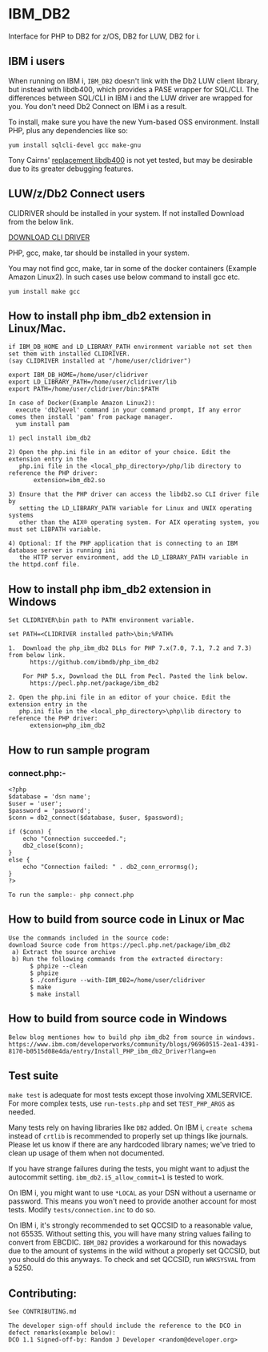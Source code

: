# IBM_DB2

Interface for PHP to DB2 for z/OS, DB2 for LUW, DB2 for i.

## IBM i users

When running on IBM i, `IBM_DB2` doesn't link with the Db2 LUW client library,
but instead with libdb400, which provides a PASE wrapper for SQL/CLI. The
differences between SQL/CLI in IBM i and the LUW driver are wrapped for you.
You don't need Db2 Connect on IBM i as a result.

To install, make sure you have the new Yum-based OSS environment. Install PHP,
plus any dependencies like so:

```shell
yum install sqlcli-devel gcc make-gnu
```

Tony Cairns' [replacement libdb400](https://bitbucket.org/litmis/db2sock/src/master/db2/)
is not yet tested, but may be desirable due to its greater debugging features.

## LUW/z/Db2 Connect users

CLIDRIVER should be installed in your system.
If not installed Download from the below link.

<a name="downloadCli"></a> [DOWNLOAD CLI DRIVER](https://public.dhe.ibm.com/ibmdl/export/pub/software/data/db2/drivers/odbc_cli/)

PHP, gcc, make, tar should be installed in your system.

You may not find gcc, make, tar in some of the docker containers (Example Amazon Linux2).
In such cases use below command to install gcc etc.
```shell
yum install make gcc
```
## How to install php ibm_db2 extension in Linux/Mac.
```
if IBM_DB_HOME and LD_LIBRARY_PATH environment variable not set then set them with installed CLIDRIVER.
(say CLIDRIVER installed at "/home/user/clidriver")

export IBM_DB_HOME=/home/user/clidriver 
export LD_LIBRARY_PATH=/home/user/clidriver/lib
export PATH=/home/user/clidriver/bin:$PATH

In case of Docker(Example Amazon Linux2):
  execute 'db2level' command in your command prompt, If any error comes then install 'pam' from package manager.
  yum install pam

1) pecl install ibm_db2
        
2) Open the php.ini file in an editor of your choice. Edit the extension entry in the
   php.ini file in the <local_php_directory>/php/lib directory to reference the PHP driver:
       extension=ibm_db2.so
       
3) Ensure that the PHP driver can access the libdb2.so CLI driver file by
   setting the LD_LIBRARY_PATH variable for Linux and UNIX operating systems
   other than the AIX® operating system. For AIX operating system, you must set LIBPATH variable. 

4) Optional: If the PHP application that is connecting to an IBM database server is running ini
   the HTTP server environment, add the LD_LIBRARY_PATH variable in the httpd.conf file.

```
## How to install php ibm_db2 extension in Windows
```
Set CLIDRIVER\bin path to PATH environment variable.

set PATH=<CLIDRIVER installed path>\bin;%PATH%

1.  Download the php_ibm_db2 DLLs for PHP 7.x(7.0, 7.1, 7.2 and 7.3) from below link.
      https://github.com/ibmdb/php_ibm_db2
	  
    For PHP 5.x, Download the DLL from Pecl. Pasted the link below.
      https://pecl.php.net/package/ibm_db2
   
2. Open the php.ini file in an editor of your choice. Edit the extension entry in the
   php.ini file in the <local_php_directory>\php\lib directory to reference the PHP driver:
	  extension=php_ibm_db2
```

## How to run sample program

### connect.php:-

```
<?php
$database = 'dsn name';
$user = 'user';
$password = 'password';
$conn = db2_connect($database, $user, $password);

if ($conn) {
    echo "Connection succeeded.";
    db2_close($conn);
}
else {
    echo "Connection failed: " . db2_conn_errormsg();
}
?>

To run the sample:- php connect.php
```
## How to build from source code in Linux or Mac
```
Use the commands included in the source code:
download Source code from https://pecl.php.net/package/ibm_db2
 a) Extract the source archive
 b) Run the following commands from the extracted directory:
      $ phpize --clean
      $ phpize
      $ ./configure --with-IBM_DB2=/home/user/clidriver
      $ make
      $ make install
```
## How to build from source code in Windows
```
Below blog mentiones how to build php ibm_db2 from source in windows.
https://www.ibm.com/developerworks/community/blogs/96960515-2ea1-4391-8170-b0515d08e4da/entry/Install_PHP_ibm_db2_Driver?lang=en

```

## Test suite

`make test` is adequate for most tests except those involving XMLSERVICE.
For more complex tests, use `run-tests.php` and set `TEST_PHP_ARGS` as needed.

Many tests rely on having libraries like `DB2` added. On IBM i, `create schema`
instead of `crtlib` is recommended to properly set up things like journals.
Please let us know if there are any hardcoded library names; we've tried to
clean up usage of them when not documented.

If you have strange failures during the tests, you might want to adjust the
autocommit setting. `ibm_db2.i5_allow_commit=1` is tested to work.

On IBM i, you might want to use `*LOCAL` as your DSN without a username or
password. This means you won't need to provide another account for most tests.
Modify `tests/connection.inc` to do so.

On IBM i, it's strongly recommended to set QCCSID to a reasonable value, not
65535. Without setting this, you will have many string values failing to
convert from EBCDIC. `IBM_DB2` provides a workaround for this nowadays due to
the amount of systems in the wild without a properly set QCCSID, but you
should do this anyways. To check and set QCCSID, run `WRKSYSVAL` from a 5250.

## Contributing:
```
See CONTRIBUTING.md

The developer sign-off should include the reference to the DCO in defect remarks(example below):
DCO 1.1 Signed-off-by: Random J Developer <random@developer.org>
```
